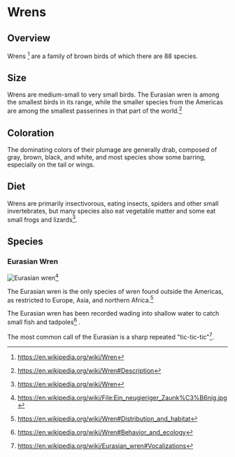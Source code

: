 # Wrens

## Overview
Wrens [^4] are a family of brown birds of which there are 88 species.

## Size
Wrens are medium-small to very small birds. The Eurasian wren is among the smallest birds in its range, while the smaller species from the Americas are among the smallest passerines in that part of the world.[^1]

## Coloration
The dominating colors of their plumage are generally drab, composed of gray, brown, black, and white, and most species show some barring, especially on the tail or wings.

## Diet
Wrens are primarily insectivorous, eating insects, spiders and other small invertebrates, but many species also eat vegetable matter and some eat small frogs and lizards[^4].

## Species
### Eurasian Wren
![Eurasian wren](https://upload.wikimedia.org/wikipedia/commons/thumb/6/6c/Ein_neugieriger_Zaunk%C3%B6nig.jpg/240px-Ein_neugieriger_Zaunk%C3%B6nig.jpg)[^3]

The Eurasian wren is the only species of wren found outside the Americas, as restricted to Europe, Asia, and northern Africa.[^2]

The Eurasian wren has been recorded wading into shallow water to catch small fish and tadpoles[^5] .

The most common call of the Eurasian is a sharp repeated "tic-tic-tic"[^6].

[^4]: https://en.wikipedia.org/wiki/Wren
[^1]: https://en.wikipedia.org/wiki/Wren#Description
[^6]: https://en.wikipedia.org/wiki/Eurasian_wren#Vocalizations
[^2]: https://en.wikipedia.org/wiki/Wren#Distribution_and_habitat
[^5]: https://en.wikipedia.org/wiki/Wren#Behavior_and_ecology
[^3]: https://en.wikipedia.org/wiki/File:Ein_neugieriger_Zaunk%C3%B6nig.jpg
